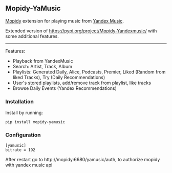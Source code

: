 ## Mopidy-YaMusic

[Mopidy](https://mopidy.com) extension for playing music from
[Yandex Music](https://music.yandex.ru).

Extended version of https://pypi.org/project/Mopidy-Yandexmusic/ with some additional features.
***************
Features:
- Playback from YandexMusic
- Search: Artist, Track, Album
- Playlists: Generated Daily, Alice, Podcasts, Premier, Liked (Random from liked Tracks), Try (Daily Recommendations)
- User's stored playlists, add/remove track from playlist, like tracks
- Browse Daily Events (Yandex Recommendations)


### Installation

Install by running:

```
pip install mopidy-yamusic
```

### Configuration

```
[yamusic]
bitrate = 192 
```

After restart go to http://mopidy:6680/yamusic/auth, to authorize mopidy with yandex music api
